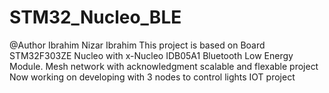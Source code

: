 # STM32_Nucleo_BLE
@Author Ibrahim Nizar Ibrahim
This project is based on Board STM32F303ZE Nucleo with x-Nucleo IDB05A1 Bluetooth Low Energy Module.
Mesh network with acknowledgment
scalable and flexable project
Now working on developing with 3 nodes to control lights IOT project
